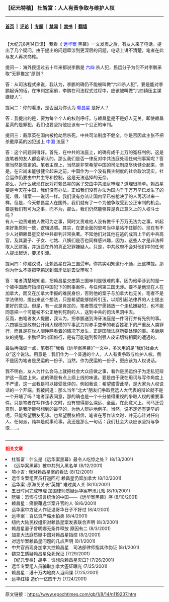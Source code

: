 ### 【纪元特稿】  杜智富：人人有责争取与维护人权

---

#### [首页](../../../..?n119237) &nbsp;|&nbsp; [评论](../../../../../epoch-comment?n119237) &nbsp;|&nbsp; [专题](../../../../../epoch-special?n119237) &nbsp;|&nbsp; [禁闻](../../../../../epoch-news?n119237) &nbsp;|&nbsp; [禁书](../../../../../books?n119237) &nbsp;|&nbsp; [翻墙](https://github.com/gfw-breaker/nogfw/blob/master/README.md?n119237)


<div class="post_content" id="artbody" itemprop="articleBody">
 <!-- article content begin -->
 <p>
  <font color="#ffffff">
   (http://www.epochtimes.com)
  </font>
  <br/>
  【大纪元8月14日讯】 我看《
  <ok href="http://www3.epochtimes.com/news/epochnews/news/Focus.asp?Focus_ID=226">
   <font color="blue">
    远华案
   </font>
  </ok>
  黑幕》一文发表之后，有友人来了电话，提出了几个疑问。由于提出的问题牵涉到更深层的问题，电话上讲不清楚，笔者在此与友人再次商榷。
 </p>
 <p>
  提问一：海外民运过去十年来都说李鹏是
  <ok href="https://www.epochtimes.com/news/epochnews/news/Focus.asp?Focus_ID=1102">
   <font color="blue">
    六四
   </font>
  </ok>
  杀人犯，民运分子为何不对李鹏采取“无罪推定”原则？
 </p>
 <p>
  答：从司法程式来说，我认为，李鹏的确仍不能被叫做“六四杀人犯”，要是能对李鹏起诉的话，在审判定案前，李鹏在司法程式过程中，应该被叫做“六四镇压主谋嫌疑人”。
 </p>
 <p>
  提问二：你的看法，是否因为你认为
  <ok href="http://www3.epochtimes.com/news/epochnews/news/Focus.asp?Focus_ID=226">
   <font color="blue">
    赖昌星
   </font>
  </ok>
  是好人？
 </p>
 <p>
  答：我提出的是，要为每个个人的权利呼吁。与赖昌星是不是好人无关。即使赖昌星真的是罪犯，我们也要坚持他应该有一个公正的审判。
 </p>
 <p>
  提问三：戴厚英在国内被抢劫后杀死。中共司法制度不健全。你是否因此主张不把杀戴厚英的凶犯送上
  <ok href="http://www3.epochtimes.com/news/epochnews/main/2.html">
   <font color="blue">
    中国
   </font>
  </ok>
  法庭？
 </p>
 <p>
  答：这个问题问得好。首先，在中共的法庭上，的确有成千上万的冤枉判例，这是连笔者的友人都会承认的。那么我们是否一律反对中共法庭处理任何刑事案呢？答案当然是否定的。笔者主观上，当然是非常希望中国的司法制度尽快健全起来，但是，在它尚未能够健全起来之前，中国作为一个没有民主制度的社会政治现实，社会运作仍要由中共主导和控制，这是无法选择的无奈。
  <br/>
  那么，为什么我现在反对将赖昌星的案子交由中共法庭审理？道理很简单。赖昌星要是今天在中国，我们没有办法。正如我们没有办法为国内千千万万早已发生了的冤、假、错案一一说话一样。我们没有办法让国内早已被枪决了的人再活过来一样。但是，今天赖昌星人在国外，我们就有了一个为他争取受到公正审判的机会。要是我们有可为之事，而不为，那么，我们仍然能够算是真正意义上的人权斗士吗？
  <br/>
  有人一边责难他人做可为之事，同时又责难他人没有做千千万万无法为之事。听起来好象原则一致，逻辑通顺。其实，在更全面的思考当中是站不住脚的。现在有不少人对把赖昌星交给中共审判非常执著。不知他们对其他在逃的成百上千的中共高官，及其妻子、子女、七姑、八姨们是否也同样感兴趣，因为，这些人才是非法榨取人民财富，并逍遥在外的真正犯罪嫌疑人。只是，中共政府不会对他们中的任何人提出起诉，要求引渡。
 </p>
 <p>
  提问四：你建议说，让赖昌星在第三国受审。你其实明知道行不通，还这样提。那你为什么不提把李鹏送到海牙法庭去受审呢？
 </p>
 <p>
  答：笔者清楚地知道，把赖昌星交由第三国审判是很难的事，因为他牵涉到的是一个被中国政府指控在中国犯下的刑事案件，与任何第三国无涉。要不是他现在人在加拿大，而又在加拿大申报的难民身份，否则他的案子与加拿大也无关。笔者不是学法律的，提出来这个想法，只是希望能够抛砖引玉，以期引起法律界的人士提出更好的意见。但是，有一点是肯定的，笔者赞成宁愿错放一个走私嫌疑犯，也不能同意把一个可能被不公正地判死刑的人，送到中共的司法黑洞中去。
  <br/>
  反而，由笔者友人提醒，我认为，把李鹏送到海牙法庭是一件可行并有先例的事。六四镇压是政府公开用大规模的军事武力对赤手空拳的老百姓犯下的严重反人类罪行，而且是在世人眼睁睁看着的情况下发生，正是国际法庭所要处理的事。多谢朋友的提醒。李鹏经常出国旅行，是有可能碰到智利强人皮诺切特相同的遭遇的。
 </p>
 <p>
  最后再强调一点，笔者在“我看《远华案黑幕》”一文中，多次用的是“我们社会大众”这个说法。用意是：我们作为一个普通的个人，人人有责争取与维护人权。倒不是因为笔者是民运的一份子。当然，作为民运的一份子，更应该为人权说话。
 </p>
 <p>
  我不明白，友人为什么会马上就把社会大众应做之事，看作是民运份子为走私犯辩护这一高度上来。这的确是有点上纲上线的味道。要是由于我在用词与写作角度上不严谨，这一点我是可以接受批评的。例如我说：希望盛雪此举，是大家为人权说话的一个开端。我被问道：那么当年“北大”朋友们争取竞选人大代表的辩论就不是一个开端了吗？笔者深表同意，那的确也是一个十分值得重视的争取人权的重要事件。只是笔者在写作该小文时，没有想得那么深远、全面。在此意义上，司马迁受宫刑，是我所能够想到的最早的，为他人辩护地例子。当然，说不定还有更早的呢。只能希望朋友见谅。也希望朋友相信，笔者在写作该文时，并无心针对任何人、任何派，纯粹是就事论事。我还是那么一句话：我们社会大众应该坚持与争取……。
  <br/>
  <font color="#ffffff">
   (http://www.dajiyuan.com)
  </font>
 </p>
 <hr/>
 <p>
  <b>
   <font color="red">
    相关文章
   </font>
  </b>
  <br/>
 </p>
 <li>
  <ok href="newscontent.asp?ID=118981" target="_blank">
   杜智富：什么是《远华案黑幕》最令人吃惊之处？
  </ok>
  (8/13/2001)
  <li>
   <ok href="newscontent.asp?ID=118769" target="_blank">
    《远华案黑幕》被中共列入黑名单
   </ok>
   (8/12/2001)
   <li>
    <ok href="newscontent.asp?ID=118773" target="_blank">
     项小吉 : 我对赖昌星案的看法
    </ok>
    (8/12/2001)
    <li>
     <ok href="newscontent.asp?ID=118223" target="_blank">
      远华专案组官员打道回府  赖昌星仍留加拿大
     </ok>
     (8/10/2001)
     <li>
      <ok href="newscontent.asp?ID=118189" target="_blank">
       远华案 :原海关关长“英雄” 难过美人关
      </ok>
      (8/10/2001)
      <li>
       <ok href="newscontent.asp?ID=118088" target="_blank">
        五日时间完成审理 加国律师质疑远华案审讯儿戏
       </ok>
       (8/10/2001)
       <li>
        <ok href="newscontent.asp?ID=118029" target="_blank">
         阮铭：恐怖与谎言统治的中国——《远华案黑幕》序
        </ok>
        (8/10/2001)
        <li>
         <ok href="newscontent.asp?ID=116835" target="_blank">
          赖昌星：痛恨藉远华案升官的人
         </ok>
         (8/6/2001)
         <li>
          <ok href="newscontent.asp?ID=116294" target="_blank">
           远华案中方证人作证温哥华日子不好过
          </ok>
          (8/4/2001)
          <li>
           <ok href="newscontent.asp?ID=116196" target="_blank">
            远华案：百亿资产缩水拍卖
           </ok>
           (8/4/2001)
           <li>
            <ok href="newscontent.asp?ID=115937" target="_blank">
             纽约大陆民权组织对赖昌星案发表联合声明
            </ok>
            (8/3/2001)
            <li>
             <ok href="newscontent.asp?ID=115834" target="_blank">
              赖昌星妻子曾明娜无条件释放 原因有二
             </ok>
             (8/3/2001)
             <li>
              <ok href="newscontent.asp?ID=115452" target="_blank">
               加拿大法庭质疑中国对赖昌星指控
              </ok>
              (8/2/2001)
              <li>
               <ok href="newscontent.asp?ID=115303" target="_blank">
                对远华案赖昌星问题的几点声明
               </ok>
               (8/1/2001)
               <li>
                <ok href="newscontent.asp?ID=115298" target="_blank">
                 中共官员现身加拿大控赖昌星　司法部律师指其作伪证
                </ok>
                (8/1/2001)
                <li>
                 <ok href="newscontent.asp?ID=114046" target="_blank">
                  魏京生质疑赖昌星免死保证
                 </ok>
                 (7/29/2001)
                 <li>
                  <ok href="newscontent.asp?ID=113051" target="_blank">
                   【纪元专栏】胡平：谁想杀赖昌星灭口?
                  </ok>
                  (7/26/2001)
                  <li>
                   <ok href="newscontent.asp?ID=112874" target="_blank">
                    远华专案组人员骗取加拿大签证曝光
                   </ok>
                   (7/25/2001)
                   <li>
                    <ok href="newscontent.asp?ID=112730" target="_blank">
                     赖昌星：港十万内地商人当间谍
                    </ok>
                    (7/25/2001)
                    <li>
                     <ok href="newscontent.asp?ID=112435" target="_blank">
                      远华红楼 造价一亿四千万
                     </ok>
                     (7/24/2001)
                     <br/>
                     <!-- article content end -->
                     <div id="below_article_ad">
                     </div>
                    </li>
                   </li>
                  </li>
                 </li>
                </li>
               </li>
              </li>
             </li>
            </li>
           </li>
          </li>
         </li>
        </li>
       </li>
      </li>
     </li>
    </li>
   </li>
  </li>
 </li>
</div>


---

原文链接：https://www.epochtimes.com/gb/1/8/14/n119237.htm